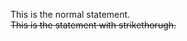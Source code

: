 <!--
    > TITLE
        >> Strikethrough

    > PURPOSE
        >> Used to point out the text-entity mistake that are the errors/mistakes that shouldn't be a part of the document.

    > THEORY
        >> To create the strikethrough effect, the double tilde (~~) enclosure method is used.
-->

This is the normal statement.  
~~This is the statement with strikethorugh.~~
